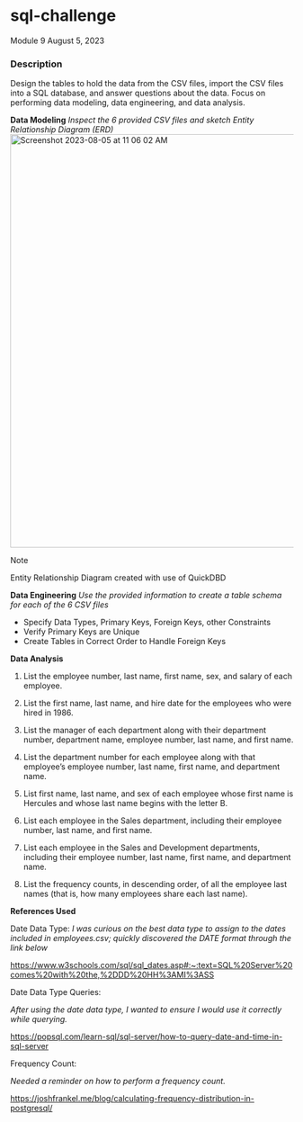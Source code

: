 # sql-challenge
Module 9
August 5, 2023

### Description
Design the tables to hold the data from the CSV files, import the CSV files into a SQL database, and answer questions about the data. Focus on performing data modeling, data engineering, and data analysis.

**Data Modeling**
*Inspect the 6 provided CSV files and sketch Entity Relationship Diagram (ERD)*
<img width="735" alt="Screenshot 2023-08-05 at 11 06 02 AM" src="https://github.com/alysaschoen/sql-challenge/assets/134309297/5d8e526f-88db-40f1-b83c-2599882330d6"> 

> [!NOTE]
> Entity Relationship Diagram created with use of QuickDBD
> 


**Data Engineering**
*Use the provided information to create a table schema for each of the 6 CSV files*
+ Specify Data Types, Primary Keys, Foreign Keys, other Constraints
+ Verify Primary Keys are Unique
+ Create Tables in Correct Order to Handle Foreign Keys


**Data Analysis**
1. List the employee number, last name, first name, sex, and salary of each employee.

2. List the first name, last name, and hire date for the employees who were hired in 1986.

3. List the manager of each department along with their department number, department name, employee number, last name, and first name.

4. List the department number for each employee along with that employee’s employee number, last name, first name, and department name.

5. List first name, last name, and sex of each employee whose first name is Hercules and whose last name begins with the letter B.

6. List each employee in the Sales department, including their employee number, last name, and first name.

7. List each employee in the Sales and Development departments, including their employee number, last name, first name, and department name.

8. List the frequency counts, in descending order, of all the employee last names (that is, how many employees share each last name).



**References Used**

Date Data Type:
*I was curious on the best data type to assign to the dates included in employees.csv; quickly discovered the DATE format through the link below*

https://www.w3schools.com/sql/sql_dates.asp#:~:text=SQL%20Server%20comes%20with%20the,%2DDD%20HH%3AMI%3ASS

Date Data Type Queries:

*After using the date data type, I wanted to ensure I would use it correctly while querying.*

https://popsql.com/learn-sql/sql-server/how-to-query-date-and-time-in-sql-server

Frequency Count:

*Needed a reminder on how to perform a frequency count.*

https://joshfrankel.me/blog/calculating-frequency-distribution-in-postgresql/


  


